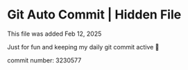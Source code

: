 # Git Auto Commit | Hidden File

This file was added Feb 12, 2025

Just for fun and keeping my daily git commit active 🤪

commit number: 3230577
